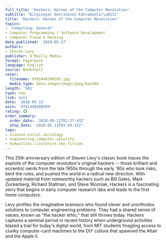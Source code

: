```yaml
---
full_title: 'Hackers: Heroes of the Computer Revolution'
subtitle: "Bilgisayar Devriminin Kahramanlar\u0131"
title: 'Hackers: Heroes of the Computer Revolution'
topics:
- 'Computing: General'
- Computer Programming / Software Development
- Computer Fraud & Hacking
date_published: '2010-05-27'
authors:
- Steven Levy
publisher: O'Reilly Media
format: Paperback
language: English
source: Bookshelf
cover:
  filename: 9781449388393.jpg
  media_type: data:image/image/jpeg;base64
length: '502'
type: new
link: null
date: '2018-05-13'
asin: '9781449388393'
rating: {}
order_summary:
  order_date: '2018-05-12T02:27:43Z'
  ship_date: '2018-05-13T03:49:32Z'
tags:
- science.social.sociology
- engineering.computer.security
- humanities.literature.non_fiction
---
```

This 25th anniversary edition of Steven Levy's classic book traces the exploits of the computer revolution's original hackers -- those brilliant and eccentric nerds from the late 1950s through the early '80s who took risks, bent the rules, and pushed the world in a radical new direction. With updated material from noteworthy hackers such as Bill Gates, Mark Zuckerberg, Richard Stallman, and Steve Wozniak, Hackers is a fascinating story that begins in early computer research labs and leads to the first home computers.

Levy profiles the imaginative brainiacs who found clever and unorthodox solutions to computer engineering problems. They had a shared sense of values, known as "the hacker ethic," that still thrives today. Hackers captures a seminal period in recent history when underground activities blazed a trail for today's digital world, from MIT students finagling access to clunky computer-card machines to the DIY culture that spawned the Altair and the Apple II.
